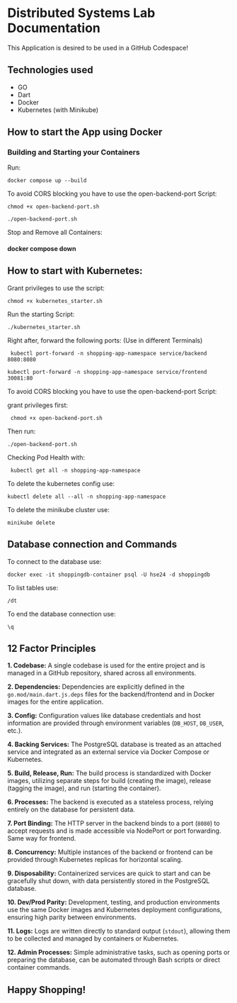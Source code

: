 
# Distributed Systems Lab Documentation

This Application is desired to be used in a GitHub Codespace!

## Technologies used

 - GO
 - Dart
 - Docker
 - Kubernetes (with Minikube)

## How to start the App using Docker

### Building and Starting your Containers

Run:
```` 
docker compose up --build
````
 To avoid CORS blocking you have to use the open-backend-port Script:

````
chmod +x open-backend-port.sh
````
````
./open-backend-port.sh
````

Stop and Remove all Containers:

#### docker compose down

## How to start with Kubernetes:

Grant privileges to use the script:

````
chmod +x kubernetes_starter.sh
````
 Run the starting Script:

````
./kubernetes_starter.sh
````
Right after, forward the following ports: (Use in different Terminals)

````
 kubectl port-forward -n shopping-app-namespace service/backend 8080:8080 
````
````
kubectl port-forward -n shopping-app-namespace service/frontend 30081:80
````

To avoid CORS blocking you have to use the open-backend-port Script:

grant privileges first:
````
 chmod +x open-backend-port.sh
````
 Then run:
 ````
 ./open-backend-port.sh
````
Checking Pod Health with:
````
 kubectl get all -n shopping-app-namespace
````
To delete the kubernetes config use:
````
kubectl delete all --all -n shopping-app-namespace
````
To delete the minikube cluster use:
````
minikube delete
````
## Database connection and Commands

To connect to the database use:
````
docker exec -it shoppingdb-container psql -U hse24 -d shoppingdb
````
To list tables use:
````
/dt
````
To end the database connection use:
````
\q
````

## 12 Factor Principles
**1. Codebase:** A single codebase is used for the entire project and is managed in a GitHub repository, shared across all environments.

**2. Dependencies:** Dependencies are explicitly defined in the `go.mod/main.dart.js.deps` files for the backend/frontend and in Docker images for the entire application.

**3. Config:** Configuration values like database credentials and host information are provided through environment variables (`DB_HOST`, `DB_USER`, etc.).

**4. Backing Services:** The PostgreSQL database is treated as an attached service and integrated as an external service via Docker Compose or Kubernetes.

**5. Build, Release, Run:** The build process is standardized with Docker images, utilizing separate steps for build (creating the image), release (tagging the image), and run (starting the container).

**6. Processes:** The backend is executed as a stateless process, relying entirely on the database for persistent data.

**7. Port Binding:** The HTTP server in the backend binds to a port (`8080`) to accept requests and is made accessible via NodePort or port forwarding. Same way for frontend.

**8. Concurrency:** Multiple instances of the backend or frontend can be provided through Kubernetes replicas for horizontal scaling.

**9. Disposability:** Containerized services are quick to start and can be gracefully shut down, with data persistently stored in the PostgreSQL database.

**10. Dev/Prod Parity:** Development, testing, and production environments use the same Docker images and Kubernetes deployment configurations, ensuring high parity between environments.

**11. Logs:** Logs are written directly to standard output (`stdout`), allowing them to be collected and managed by containers or Kubernetes.

**12. Admin Processes:** Simple administrative tasks, such as opening ports or preparing the database, can be automated through Bash scripts or direct container commands.

## Happy Shopping!
